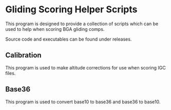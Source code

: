 # Gliding Scoring Helper Scripts
This program is designed to provide a collection of scripts which can be used to help when scoring BGA gliding comps.

Source code and executables can be found under releases.

## Calibration
This program is used to make altitude corrections for use when scoring IGC files.

## Base36
This program is used to convert base10 to base36 and base36 to base10.
